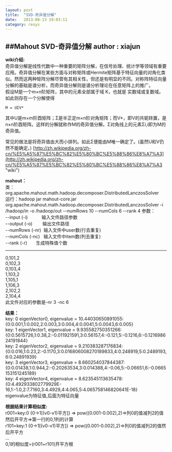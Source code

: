 ```yaml
---
layout: post
title:  "SVD-奇异值分解"
date:   2013-08-13 19:03:11
category: resys
---
```

##Mahout SVD-奇异值分解
**author : xiajun**</br>
-
**wiki介绍:**</br>
奇异值分解是线性代数中一种重要的矩阵分解，在信号处理、统计学等领域有重要应用。奇异值分解在某些方面与对称矩阵或Hermite矩阵基于特征向量的对角化类似。然而这两种矩阵分解尽管有其相关性，但还是有明显的不同。对称阵特征向量分解的基础是谱分析，而奇异值分解则是谱分析理论在任意矩阵上的推广。</br>
假设M是一个m×n阶矩阵，其中的元素全部属于域 K，也就是 实数域或复数域。如此则存在一个分解使得</br>

    M = UΣV*

其中U是m×m阶酉矩阵；Σ是半正定m×n阶对角矩阵；而V*，即V的共轭转置，是n×n阶酉矩阵。这样的分解就称作M的奇异值分解。Σ对角线上的元素Σi,i即为M的奇异值。

常见的做法是将奇异值由大而小排列。如此Σ便能由M唯一确定了。(虽然U和V仍然不能确定。)
[http://zh.wikipedia.org/zh-cn/%E5%A5%87%E5%BC%82%E5%80%BC%E5%88%86%E8%A7%A3](http://zh.wikipedia.org/zh-cn/%E5%A5%87%E5%BC%82%E5%80%BC%E5%88%86%E8%A7%A3 "wiki")

**mahout：**</br>
类：org.apache.mahout.math.hadoop.decomposer.DistributedLanczosSolver</br>
运行：hadoop jar mahout-core.jar org.apache.mahout.math.hadoop.decomposer.DistributedLanczosSolver -i /hadoop/in -o /hadoop/out --numRows 10 --numCols 6 --rank 4
参数：</br>
--input (-i)	&nbsp;&nbsp;&nbsp;&nbsp;&nbsp;&nbsp;&nbsp;&nbsp;&nbsp;&nbsp;输入文件路径参数</br>
--output (-o)&nbsp;&nbsp;&nbsp;&nbsp;&nbsp;&nbsp;&nbsp;&nbsp;输出文件路径</br>
--numRows (-nr)&nbsp;&nbsp;输入文件中user数(行去重复)</br>
--numCols (-nc)&nbsp;&nbsp;&nbsp;输入文件中item数(列去重复)</br>
--rank (-r)&nbsp;&nbsp;&nbsp;&nbsp;&nbsp;&nbsp;&nbsp;生成特殊值个数</br>

---
0,101,2</br>
0,102,3</br>
0,103,4</br>
1,103,2</br>
1,105,1</br>
1,106,3</br>
2,102,2</br>
2,104,4</br>
此文件对应的参数是-nr 3 -nc 6

**结果：**</br>
key: 0 eigenVector0, eigenvalue = 10.44030650891055:{0:0.001,1:0.002,2:0.003,3:0.004,4:0.0041,5:0.0043,6:0.005}</br>
key: 1 eigenVector1, eigenvalue = 9.935582750351266:{0:0.5615726,1:0.38,2:-0.011921591,3:0.56157,4:-0.121,5:-0.1216,6:-0.121698624191844}</br>
key: 2 eigenVector2, eigenvalue = 9.210383287176834:{0:0.016,1:0.23,2:-0.1170,3:0.016806008270189833,4:0.248919,5:0.2489193,6:0.24891939}</br>
key: 3 eigenVector3, eigenvalue = 8.660254037844387:{0:0.01438,1:0.944,2:-0.20263534,3:0.014388,4:-0.06,5:-0.06651,6:-0.0665153151245189}</br>
key: 4 eigenVector4, eigenvalue = 8.623545113635478:{0:4.492933802779929E-16,1:-1.0,2:7.7160,3:4.4929,4:4.065,5:4.065758146820641E-18}</br>
eigenvalue为特征值,后面为特征向量</br>

**根据结果计算相似度:**</br>
r001=key:0 {0->1[(v0-v1)平方]} => pow((0.001-0.002),2)=>列0的值减列2的值然后开平方=>第一行的0,1列的计算</br>
r101=key:1 {0->1[(v0-v1)平方]} => pow((0.001-0.002),2)=>列0的值减列2的值然后开平方</br>
...</br>
0,1的相似度=(r001+r101)开平方根

